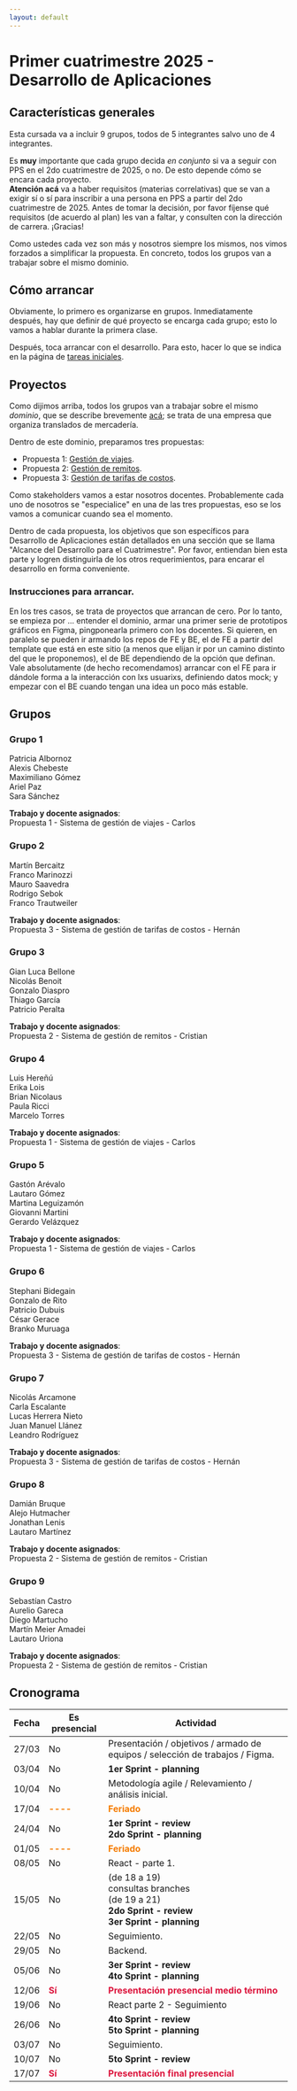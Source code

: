 ```yaml
---
layout: default
---
```


# Primer cuatrimestre 2025 - Desarrollo de Aplicaciones

## Características generales

Esta cursada va a incluir 9 grupos, todos de 5 integrantes salvo uno de 4 integrantes.

Es **muy** importante que cada grupo decida _en conjunto_ si va a seguir con PPS en el 2do cuatrimestre de 2025, o no. De esto depende cómo se encara cada proyecto.  
**Atención acá** va a haber requisitos (materias correlativas) que se van a exigir sí o sí para inscribir a una persona en PPS a partir del 2do cuatrimestre de 2025. Antes de tomar la decisión, por favor fíjense qué requisitos (de acuerdo al plan) les van a faltar, y consulten con la dirección de carrera. ¡Gracias!

Como ustedes cada vez son más y nosotros siempre los mismos, nos vimos forzados a simplificar la propuesta. En concreto, todos los grupos van a trabajar sobre el mismo dominio.

## Cómo arrancar

Obviamente, lo primero es organizarse en grupos. Inmediatamente después, hay que definir de qué proyecto se encarga cada grupo; esto lo vamos a hablar durante la primera clase.

Después, toca arrancar con el desarrollo. Para esto, hacer lo que se indica en la página de [tareas iniciales](../tareas-iniciales.md).

## Proyectos

Como dijimos arriba, todos los grupos van a trabajar sobre el mismo _dominio_, que se describe brevemente [acá](../contexto-logistica.md); se trata de una empresa que organiza translados de mercadería.

Dentro de este dominio, preparamos tres propuestas:

- Propuesta 1: [Gestión de viajes](../propuesta-1-logistica.md).
- Propuesta 2: [Gestión de remitos](../propuesta-2-logistica.md).
- Propuesta 3: [Gestión de tarifas de costos](../propuesta-3-logistica.md).

Como stakeholders vamos a estar nosotros docentes. Probablemente cada uno de nosotros se "especialice" en una de las tres propuestas, eso se los vamos a comunicar cuando sea el momento.

Dentro de cada propuesta, los objetivos que son específicos para Desarrollo de Aplicaciones están detallados en una sección que se llama "Alcance del Desarrollo para el Cuatrimestre". Por favor, entiendan bien esta parte y logren distinguirla de los otros requerimientos, para encarar el desarrollo en forma conveniente.

### Instrucciones para arrancar.

En los tres casos, se trata de proyectos que arrancan de cero. Por lo tanto, se empieza por ... entender el dominio, armar una primer serie de prototipos gráficos en Figma, pingponearla primero con los docentes. Si quieren, en paralelo se pueden ir armando los repos de FE y BE, el de FE a partir del template que está en este sitio (a menos que elijan ir por un camino distinto del que le proponemos), el de BE dependiendo de la opción que definan.  
Vale absolutamente (de hecho recomendamos) arrancar con el FE para ir dándole forma a la interacción con lxs usuarixs, definiendo datos mock; y empezar con el BE cuando tengan una idea un poco más estable.

## Grupos

### Grupo 1

Patricia Albornoz  
Alexis Chebeste  
Maximiliano Gómez  
Ariel Paz  
Sara Sánchez

**Trabajo y docente asignados**:  
Propuesta 1 - Sistema de gestión de viajes - Carlos

### Grupo 2

Martín Bercaitz  
Franco Marinozzi  
Mauro Saavedra  
Rodrigo Sebok  
Franco Trautweiler

**Trabajo y docente asignados**:  
Propuesta 3 - Sistema de gestión de tarifas de costos - Hernán

### Grupo 3

Gian Luca Bellone  
Nicolás Benoit  
Gonzalo Diaspro  
Thiago García  
Patricio Peralta

**Trabajo y docente asignados**:  
Propuesta 2 - Sistema de gestión de remitos - Cristian

### Grupo 4

Luis Hereñú  
Erika Lois  
Brian Nicolaus  
Paula Ricci  
Marcelo Torres

**Trabajo y docente asignados**:  
Propuesta 1 - Sistema de gestión de viajes - Carlos

### Grupo 5

Gastón Arévalo  
Lautaro Gómez  
Martina Leguizamón  
Giovanni Martini  
Gerardo Velázquez

**Trabajo y docente asignados**:  
Propuesta 1 - Sistema de gestión de viajes - Carlos

### Grupo 6

Stephani Bidegain  
Gonzalo de Rito  
Patricio Dubuis  
César Gerace  
Branko Muruaga

**Trabajo y docente asignados**:  
Propuesta 3 - Sistema de gestión de tarifas de costos - Hernán

### Grupo 7

Nicolás Arcamone  
Carla Escalante  
Lucas Herrera Nieto  
Juan Manuel Llánez  
Leandro Rodríguez

**Trabajo y docente asignados**:  
Propuesta 3 - Sistema de gestión de tarifas de costos - Hernán

### Grupo 8

Damián Bruque  
Alejo Hutmacher  
Jonathan Lenis  
Lautaro Martínez

**Trabajo y docente asignados**:  
Propuesta 2 - Sistema de gestión de remitos - Cristian

### Grupo 9

Sebastían Castro  
Aurelio Gareca  
Diego Martucho  
Martín Meier Amadei  
Lautaro Uriona

**Trabajo y docente asignados**:  
Propuesta 2 - Sistema de gestión de remitos - Cristian

## Cronograma

| Fecha | Es presencial                                               | Actividad                                                                                                          |
| ----- | ----------------------------------------------------------- | ------------------------------------------------------------------------------------------------------------------ |
| 27/03 | No                                                          | Presentación / objetivos / armado de equipos / selección de trabajos / Figma.                                      |
| 03/04 | No                                                          | <b>1er Sprint - planning</b> <br/>                                                                                 |
| 10/04 | No                                                          | Metodología agile / Relevamiento / análisis inicial.                                                               |
| 17/04 | <span style="font-weight: bold; color: #f57c00">----</span> | <span style="font-weight: bold; color: #f57c00">Feriado</span>                                                     |
| 24/04 | No                                                          | <b>1er Sprint - review<b><br/><b>2do Sprint - planning<b>                                                          |
| 01/05 | <span style="font-weight: bold; color: #f57c00">----</span> | <span style="font-weight: bold; color: #f57c00">Feriado</span>                                                     |
| 08/05 | No                                                          | React - parte 1.                                                                                                   |
| 15/05 | No                                                          | (de 18 a 19)<br/>consultas branches<br/>(de 19 a 21)<br/><b>2do Sprint - review<b><br/><b>3er Sprint - planning<b> |
| 22/05 | No                                                          | Seguimiento.                                                                                                       |
| 29/05 | No                                                          | Backend.                                                                                                           |
| 05/06 | No                                                          | <b>3er Sprint - review</b><br/><b>4to Sprint - planning</b>                                                        |
| 12/06 | <span style="font-weight: bold; color: crimson">Sí</span>   | <span style="font-weight: bold; color: crimson">Presentación presencial medio término</span>                       |
| 19/06 | No                                                          | React parte 2 - Seguimiento                                                                                        |
| 26/06 | No                                                          | <b>4to Sprint - review<b><br/><b>5to Sprint - planning<b>                                                          |
| 03/07 | No                                                          | Seguimiento.                                                                                                       |
| 10/07 | No                                                          | <b>5to Sprint - review<b>                                                                                          |
| 17/07 | <span style="font-weight: bold; color: crimson">Sí</span>   | <span style="font-weight: bold; color: crimson">Presentación final presencial</span>                               |
